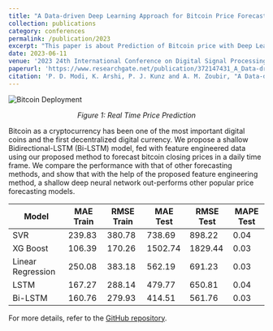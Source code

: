 ```yaml
---
title: "A Data-driven Deep Learning Approach for Bitcoin Price Forecasting"
collection: publications
category: conferences
permalink: /publication/2023
excerpt: "This paper is about Prediction of Bitcoin price with Deep Learning <br/> <img src='/parth-modi.github.io/images/bitcoin.gif'>"
date: 2023-06-11
venue: '2023 24th International Conference on Digital Signal Processing (DSP), Rhodes, Greece'
paperurl: 'https://www.researchgate.net/publication/372147431_A_Data-driven_Deep_Learning_Approach_for_Bitcoin_Price_Forecasting'
citation: 'P. D. Modi, K. Arshi, P. J. Kunz and A. M. Zoubir, "A Data-driven Deep Learning Approach for Bitcoin Price Forecasting," 2023 24th International Conference on Digital Signal Processing (DSP), Rhodes (Rodos), Greece, 2023, pp. 1-4, doi: 10.1109/DSP58604.2023.10167930.'
---
```

![Bitcoin Deployment]({{site.baseurl}}/images/bitcoindeployment.png)
<p align="center"><em>Figure 1: Real Time Price Prediction</em></p>
Bitcoin as a cryptocurrency has been one of the most important digital coins and the first decentralized digital currency. We propose a shallow Bidirectional-LSTM (Bi-LSTM) model, fed with feature engineered data using our proposed method to forecast bitcoin closing prices in a daily time frame. We compare the performance with that of other forecasting methods, and show that with the help of the proposed feature engineering method, a shallow deep neural network out-performs other popular price forecasting models.

| Model              | MAE Train | RMSE Train | MAE Test | RMSE Test | MAPE Test |
|--------------------|-----------|------------|----------|-----------|-----------|
| SVR                | 239.83    | 380.78     | 738.69   | 898.22    | 0.04      |
| XG Boost           | 106.39    | 170.26     | 1502.74  | 1829.44   | 0.03      |
| Linear Regression  | 250.08    | 383.18     | 562.19   | 691.23    | 0.03      |
| LSTM               | 167.27    | 288.14     | 479.77   | 650.81    | 0.04      |
| Bi-LSTM            | 160.76    | 279.93     | 414.51   | 561.76    | 0.03      |

For more details, refer to the [GitHub repository](https://github.com/Parth527/Bitcoin-Forecasting).
